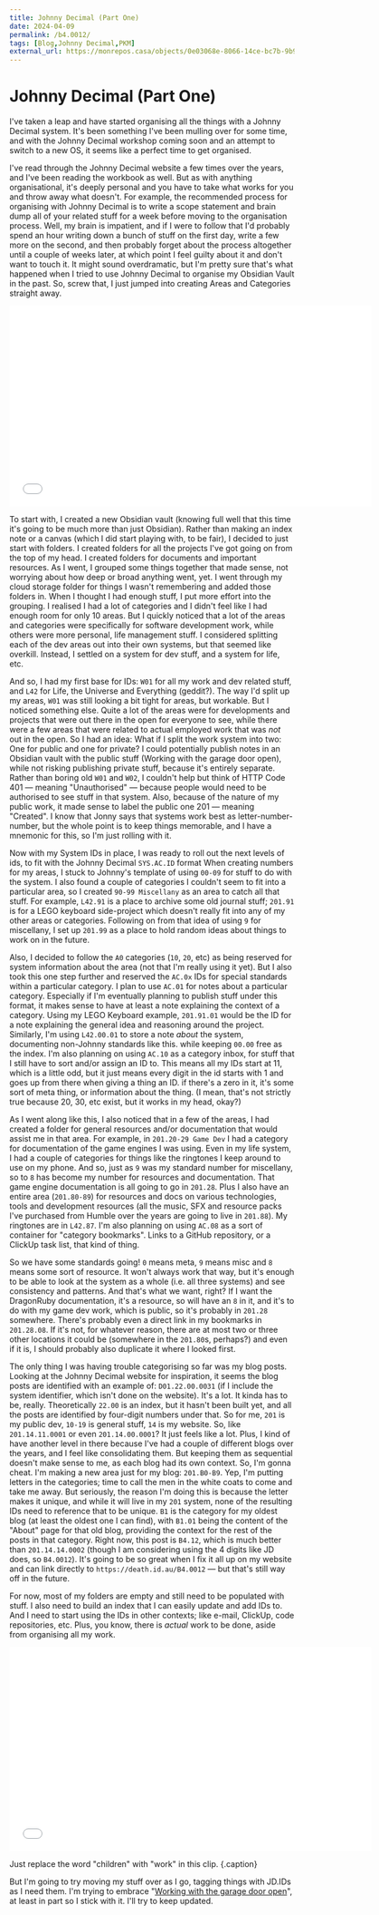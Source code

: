 ```yaml
---
title: Johnny Decimal (Part One)
date: 2024-04-09
permalink: /b4.0012/
tags: [Blog,Johnny Decimal,PKM]
external_url: https://monrepos.casa/objects/0e03068e-8066-14ce-bc7b-9b9403334690
---
```


# Johnny Decimal (Part One)

I've taken a leap and have started organising all the things with a Johnny Decimal system.
It's been something I've been mulling over for some time, and with the Johnny Decimal workshop coming soon and an attempt to switch to a new OS, it seems like a perfect time to get organised.

I've read through the Johnny Decimal website a few times over the years, and I've been reading the workbook as well. But as with anything organisational, it's deeply personal and you have to take what works for you and throw away what doesn't. For example, the recommended process for organising with Johnny Decimal is to write a scope statement and brain dump all of your related stuff for a week before moving to the organisation process.
Well, my brain is impatient, and if I were to follow that I'd probably spend an hour writing down a bunch of stuff on the first day, write a few more on the second, and then probably forget about the process altogether until a couple of weeks later, at which point I feel guilty about it and don't want to touch it. It might sound overdramatic, but I'm pretty sure that's what happened when I tried to use Johnny Decimal to organise my Obsidian Vault in the past.
So, screw that, I just jumped into creating Areas and Categories straight away.
<iframe src="//coub.com/embed/3e6xav?muted=true&autostart=false&originalSize=false&startWithHD=false" allowfullscreen frameborder="0" width="640" height="354" allow="autoplay"></iframe><script async src="//c-cdn.coub.com/embed-runner.js"></script>

To start with, I created a new Obsidian vault (knowing full well that this time it's going to be much more than just Obsidian). Rather than making an index note or a canvas (which I did start playing with, to be fair), I decided to just start with folders. I created folders for all the projects I've got going on from the top of my head. I created folders for documents and important resources. As I went, I grouped some things together that made sense, not worrying about how deep or broad anything went, yet. I went through my cloud storage folder for things I wasn't remembering and added those folders in.
When I thought I had enough stuff, I put more effort into the grouping. I realised I had a lot of categories and I didn't feel like I had enough room for only 10 areas. But I quickly noticed that a lot of the areas and categories were specifically for software development work, while others were more personal, life management stuff. I considered splitting each of the dev areas out into their own systems, but that seemed like overkill. Instead, I settled on a system for dev stuff, and a system for life, etc.

And so, I had my first base for IDs: `W01` for all my work and dev related stuff, and `L42` for Life, the Universe and Everything (geddit?).
The way I'd split up my areas, `W01` was still looking a bit tight for areas, but workable. But I noticed something else. Quite a lot of the areas were for developments and projects that were out there in the open for everyone to see, while there were a few areas that were related to actual employed work that was *not* out in the open. So I had an idea: What if I split the work system into two: One for public and one for private? I could potentially publish notes in an Obsidian vault with the public stuff (Working with the garage door open), while not risking publishing private stuff, because it's entirely separate.
Rather than boring old `W01` and `W02`, I couldn't help but think of HTTP Code 401 — meaning "Unauthorised" — because people would need to be authorised to see stuff in that system. Also, because of the nature of my public work, it made sense to label the public one 201 — meaning "Created".
I know that Jonny says that systems work best as letter-number-number, but the whole point is to keep things memorable, and I have a mnemonic for this, so I'm just rolling with it.

Now with my System IDs in place, I was ready to roll out the next levels of ids, to fit with the Johnny Decimal `SYS.AC.ID` format
When creating numbers for my areas, I stuck to Johnny's template of using `00-09` for stuff to do with the system. I also found a couple of categories I couldn't seem to fit into a particular area, so I created `90-99 Miscellany` as an area to catch all that stuff. For example, `L42.91` is a place to archive some old journal stuff; `201.91` is for a LEGO keyboard side-project which doesn't really fit into any of my other areas or categories.
Following on from that idea of using `9` for miscellany, I set up `201.99` as a place to hold random ideas about things to work on in the future.

Also, I decided to follow the `A0` categories (`10`, `20`, etc) as being reserved for system information about the area (not that I'm really using it yet). But I also took this one step further and reserved the `AC.0x` IDs for special standards within a particular category. I plan to use `AC.01` for notes about a particular category. Especially if I'm eventually planning to publish stuff under this format, it makes sense to have at least a note explaining the context of a category. Using my LEGO Keyboard example, `201.91.01` would be the ID for a note explaining the general idea and reasoning around the project.
Similarly, I'm using `L42.00.01` to store a note *about* the system, documenting non-Johnny standards like this. while keeping `00.00` free as the index.
I'm also planning on using `AC.10` as a category inbox, for stuff that I still have to sort and/or assign an ID to. This means all my IDs start at 11, which is a little odd, but it just means every digit in the id starts with 1 and goes up from there when giving a thing an ID. if there's a zero in it, it's some sort of meta thing, or information about the thing. (I mean, that's not strictly true because 20, 30, etc exist, but it works in my head, okay?)

As I went along like this, I also noticed that in a few of the areas, I had created a folder for general resources and/or documentation that would assist me in that area. For example, in `201.20-29 Game Dev` I had a category for documentation of the game engines I was using.
Even in my life system, I had a couple of categories for things like the ringtones I keep around to use on my phone. And so, just as `9` was my standard number for miscellany, so to `8` has become my number for resources and documentation.
That game engine documentation is all going to go in `201.28`. Plus I also have an entire area (`201.80-89`) for resources and docs on various technologies, tools and development resources (all the music, SFX and resource packs I've purchased from Humble over the years are going to live in `201.88`). My ringtones are in `L42.87`.
I'm also planning on using `AC.08` as a sort of container for "category bookmarks". Links to a GitHub repository, or a ClickUp task list, that kind of thing.

So we have some standards going! `0` means meta, `9` means misc and `8` means some sort of resource. It won't always work that way, but it's enough to be able to look at the system as a whole (i.e. all three systems) and see consistency and patterns. And that's what we want, right?
If I want the DragonRuby documentation, it's a resource, so will have an `8` in it, and it's to do with my game dev work, which is public, so it's probably in `201.28` somewhere. There's probably even a direct link in my bookmarks in `201.28.08`. If it's not, for whatever reason, there are at most two or three other locations it could be (somewhere in the `201.80`s, perhaps?) and even if it is, I should probably also duplicate it where I looked first.

The only thing I was having trouble categorising so far was my blog posts. Looking at the Johnny Decimal website for inspiration, it seems the blog posts are identified with an example of: `D01.22.00.0031` (if I include the system identifier, which isn't done on the website). It's a lot. It kinda has to be, really. Theoretically `22.00` is an index, but it hasn't been built yet, and all the posts are identified by four-digit numbers under that.
So for me, `201` is my public dev, `10-19` is general stuff, `14` is my website. So, like `201.14.11.0001` or even `201.14.00.0001`? It just feels like a lot. Plus, I kind of have another level in there because I've had a couple of different blogs over the years, and I feel like consolidating them. But keeping them as sequential doesn't make sense to me, as each blog had its own context.
So, I'm gonna cheat. I'm making a new area just for my blog: `201.B0-B9`. Yep, I'm putting letters in the categories; time to call the men in the white coats to come and take me away.
But seriously, the reason I'm doing this is because the letter makes it unique, and while it will live in my `201` system, none of the resulting IDs need to reference that to be unique. `B1` is the category for my oldest blog (at least the oldest one I can find), with `B1.01` being the content of the "About" page for that old blog, providing the context for the rest of the posts in that category. Right now, this post is `B4.12`, which is much better than `201.14.14.0002` (though I am considering using the 4 digits like JD does, so `B4.0012`).
It's going to be so great when I fix it all up on my website and can link directly to `https://death.id.au/B4.0012` — but that's still way off in the future.

For now, most of my folders are empty and still need to be populated with stuff. I also need to build an index that I can easily update and add IDs to. And I need to start using the IDs in other contexts; like e-mail, ClickUp, code repositories, etc. Plus, you know, there is *actual* work to be done, aside from organising all my work.

<iframe src="//coub.com/embed/3e6wp1?muted=true&autostart=false&originalSize=false&startWithHD=false" allowfullscreen frameborder="0" width="640" height="360" allow="autoplay"></iframe><script async src="//c-cdn.coub.com/embed-runner.js"></script>

Just replace the word "children" with "work" in this clip. {.caption}

But I'm going to try moving my stuff over as I go, tagging things with JD.IDs as I need them.
I'm trying to embrace "[Working with the garage door open](https://notes.andymatuschak.org/zCMhncA1iSE74MKKYQS5PBZ)", at least in part so I stick with it.
I'll try to keep updated.